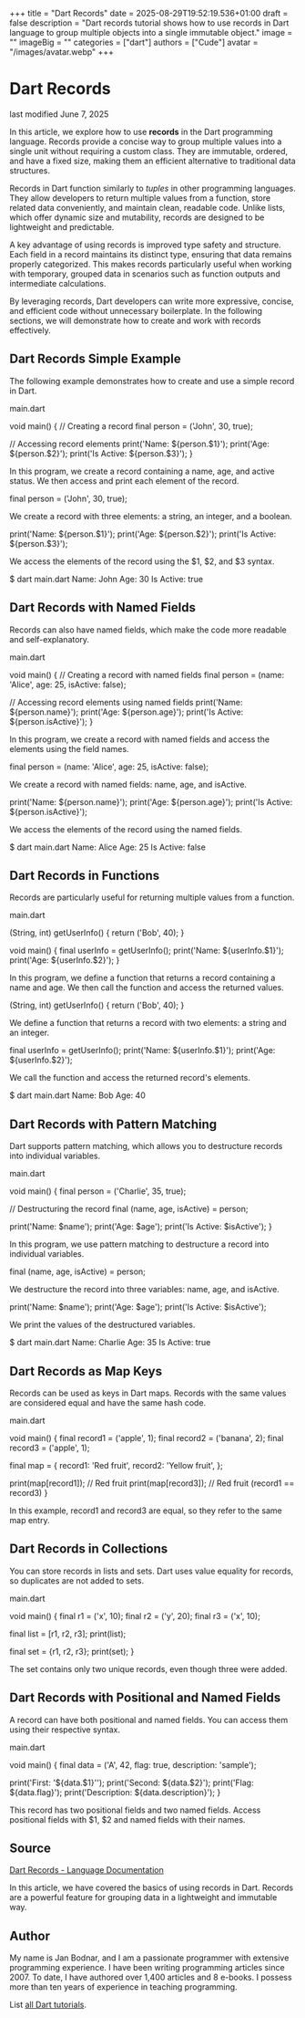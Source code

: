 +++
title = "Dart Records"
date = 2025-08-29T19:52:19.536+01:00
draft = false
description = "Dart records tutorial shows how to use records in Dart language to group multiple objects into a single immutable object."
image = ""
imageBig = ""
categories = ["dart"]
authors = ["Cude"]
avatar = "/images/avatar.webp"
+++

# Dart Records

last modified June 7, 2025

In this article, we explore how to use **records** in the Dart
programming language. Records provide a concise way to group multiple values
into a single unit without requiring a custom class. They are immutable,
ordered, and have a fixed size, making them an efficient alternative to
traditional data structures.

Records in Dart function similarly to *tuples* in other programming
languages. They allow developers to return multiple values from a function,
store related data conveniently, and maintain clean, readable code. Unlike
lists, which offer dynamic size and mutability, records are designed to be
lightweight and predictable. 

A key advantage of using records is improved type safety and structure. Each
field in a record maintains its distinct type, ensuring that data remains
properly categorized. This makes records particularly useful when working with
temporary, grouped data in scenarios such as function outputs and intermediate
calculations. 

By leveraging records, Dart developers can write more expressive, concise, and
efficient code without unnecessary boilerplate. In the following sections, we
will demonstrate how to create and work with records effectively.

## Dart Records Simple Example

The following example demonstrates how to create and use a simple record in Dart.

main.dart
  

void main() {
  // Creating a record
  final person = ('John', 30, true);

  // Accessing record elements
  print('Name: ${person.$1}');
  print('Age: ${person.$2}');
  print('Is Active: ${person.$3}');
}

In this program, we create a record containing a name, age, and active status.
We then access and print each element of the record.

final person = ('John', 30, true);

We create a record with three elements: a string, an integer, and a boolean.

print('Name: ${person.$1}');
print('Age: ${person.$2}');
print('Is Active: ${person.$3}');

We access the elements of the record using the $1, $2, and $3 syntax.

$ dart main.dart
Name: John
Age: 30
Is Active: true

## Dart Records with Named Fields

Records can also have named fields, which make the code more readable and self-explanatory.

main.dart
  

void main() {
  // Creating a record with named fields
  final person = (name: 'Alice', age: 25, isActive: false);

  // Accessing record elements using named fields
  print('Name: ${person.name}');
  print('Age: ${person.age}');
  print('Is Active: ${person.isActive}');
}

In this program, we create a record with named fields and access the elements
using the field names.

final person = (name: 'Alice', age: 25, isActive: false);

We create a record with named fields: name, age, and
isActive.

print('Name: ${person.name}');
print('Age: ${person.age}');
print('Is Active: ${person.isActive}');

We access the elements of the record using the named fields.

$ dart main.dart
Name: Alice
Age: 25
Is Active: false

## Dart Records in Functions

Records are particularly useful for returning multiple values from a function.

main.dart
  

(String, int) getUserInfo() {
  return ('Bob', 40);
}

void main() {
  final userInfo = getUserInfo();
  print('Name: ${userInfo.$1}');
  print('Age: ${userInfo.$2}');
}

In this program, we define a function that returns a record containing a name
and age. We then call the function and access the returned values.

(String, int) getUserInfo() {
  return ('Bob', 40);
}

We define a function that returns a record with two elements: a string and an integer.

final userInfo = getUserInfo();
print('Name: ${userInfo.$1}');
print('Age: ${userInfo.$2}');

We call the function and access the returned record's elements.

$ dart main.dart
Name: Bob
Age: 40

## Dart Records with Pattern Matching

Dart supports pattern matching, which allows you to destructure records into
individual variables.

main.dart
  

void main() {
  final person = ('Charlie', 35, true);

  // Destructuring the record
  final (name, age, isActive) = person;

  print('Name: $name');
  print('Age: $age');
  print('Is Active: $isActive');
}

In this program, we use pattern matching to destructure a record into individual
variables.

final (name, age, isActive) = person;

We destructure the record into three variables: name,
age, and isActive.

print('Name: $name');
print('Age: $age');
print('Is Active: $isActive');

We print the values of the destructured variables.

$ dart main.dart
Name: Charlie
Age: 35
Is Active: true

## Dart Records as Map Keys

Records can be used as keys in Dart maps. Records with the same values are
considered equal and have the same hash code.

main.dart
  

void main() {
  final record1 = ('apple', 1);
  final record2 = ('banana', 2);
  final record3 = ('apple', 1);

  final map = {
    record1: 'Red fruit',
    record2: 'Yellow fruit',
  };

  print(map[record1]); // Red fruit
  print(map[record3]); // Red fruit (record1 == record3)
}

In this example, record1 and record3 are equal, so
they refer to the same map entry.

## Dart Records in Collections

You can store records in lists and sets. Dart uses value equality for records,
so duplicates are not added to sets.

main.dart
  

void main() {
  final r1 = ('x', 10);
  final r2 = ('y', 20);
  final r3 = ('x', 10);

  final list = [r1, r2, r3];
  print(list);

  final set = {r1, r2, r3};
  print(set);
}

The set contains only two unique records, even though three were added.

## Dart Records with Positional and Named Fields

A record can have both positional and named fields. You can access them using
their respective syntax.

main.dart
  

void main() {
  final data = ('A', 42, flag: true, description: 'sample');

  print('First: \'${data.$1}\'');
  print('Second: ${data.$2}');
  print('Flag: ${data.flag}');
  print('Description: ${data.description}');
}

This record has two positional fields and two named fields. Access positional
fields with $1, $2 and named fields with their names.

## Source

[Dart Records - Language Documentation](https://dart.dev/language/records)

In this article, we have covered the basics of using records in Dart. Records
are a powerful feature for grouping data in a lightweight and immutable way.

## Author

My name is Jan Bodnar, and I am a passionate programmer with extensive
programming experience. I have been writing programming articles since 2007.
To date, I have authored over 1,400 articles and 8 e-books. I possess more
than ten years of experience in teaching programming.

List [all Dart tutorials](/dart/).